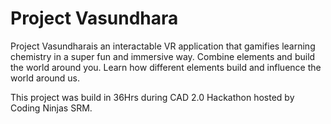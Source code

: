 # **Project Vasundhara**

Project Vasundharais an interactable VR application that gamifies learning chemistry in a super fun and immersive way. Combine elements and build the world around you. Learn how different elements build and influence the world around us.

This project was build in 36Hrs during CAD 2.0 Hackathon hosted by Coding Ninjas SRM.

